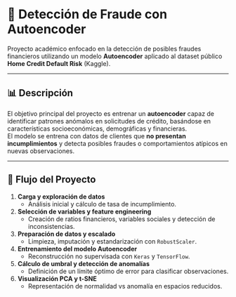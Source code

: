 # 🧠 Detección de Fraude con Autoencoder

Proyecto académico enfocado en la detección de posibles fraudes financieros utilizando un modelo **Autoencoder** aplicado al dataset público **Home Credit Default Risk** (Kaggle).

---

## 📊 Descripción
El objetivo principal del proyecto es entrenar un **autoencoder** capaz de identificar patrones anómalos en solicitudes de crédito, basándose en características socioeconómicas, demográficas y financieras.  
El modelo se entrena con datos de clientes que **no presentan incumplimientos** y detecta posibles fraudes o comportamientos atípicos en nuevas observaciones.

---

## 🚀 Flujo del Proyecto
1. **Carga y exploración de datos**  
   - Análisis inicial y cálculo de tasa de incumplimiento.
2. **Selección de variables y feature engineering**  
   - Creación de ratios financieros, variables sociales y detección de inconsistencias.
3. **Preparación de datos y escalado**  
   - Limpieza, imputación y estandarización con `RobustScaler`.
4. **Entrenamiento del modelo Autoencoder**  
   - Reconstrucción no supervisada con `Keras` y `TensorFlow`.
5. **Cálculo de umbral y detección de anomalías**  
   - Definición de un límite óptimo de error para clasificar observaciones.
6. **Visualización PCA y t-SNE**  
   - Representación de normalidad vs anomalía en espacios reducidos.
